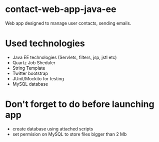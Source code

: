 # contact-web-app-java-ee
Web app designed to manage user contacts, sending emails.

# Used technologies
- Java EE technologies (Servlets, filters, jsp, jstl etc)
- Quartz Job Sheduler
- String Template
- Twitter bootstrap
- JUnit/Mockito for testing
- MySQL database

# Don't forget to do before launching app
- create database using attached scripts
- set permision on MySQL to store files bigger than 2 Mb
